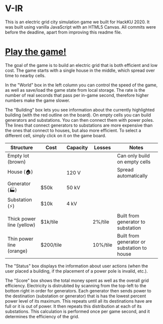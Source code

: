 # V-IR
This is an electric grid city simulation game we built for HackKU 2020. It was built using vanilla JavaScript with an HTML5 Canvas. All commits were before the deadline, apart from improving this readme file.

# [Play the game!](https://dprebyl.github.io/V-IR/)

The goal of the game is to build an electric grid that is both efficient and low cost. The game starts with a single house in the middle, which spread over time to nearby cells.

In the "World" box in the left column you can control the speed of the game, as well as save/load the game state from local storage. The rate is the number of real seconds that pass per in-game second, therefore higher numbers make the game slower.

The "Building" box lets you see information about the currently highlighted building (with the red outline on the board). On empty cells you can build generators and substations. You can then connect them with power poles. The lines that connect generators to substations are more expensive than the ones that connect to houses, but also more efficient. To select a different cell, simply click on it on the game board.

| Structure                 | Cost      | Capacity | Losses   | Notes                                       |
|---------------------------|-----------|----------|----------|---------------------------------------------|
| Empty lot (brown)         |           |          |          | Can only build on empty cells               |
| House (🏠)                 |           | 120 V    |          | Spread automatically                        |
| Generator (🏭)             | $50k      | 50 kV    |          |                                             |
| Substation (⚡)            | $10k      | 4 kV     |          |                                             |
| Thick power line (yellow) | $1k/tile  |          | 2%/tile  | Built from generator to substation          |
| Thin power line (orange)  | $200/tile |          | 10%/tile | Built from generator or substation to house |

The "Status" box displays the information about user actions (when the user placed a building, if the placement of a power pole is invalid, etc.).

The "Score" box shows the total money spent as well as the overall grid efficiency. Electricity is distrubited by scanning from the top-left to the bottom right in order for generators. Each generator then sends power to the destination (substation or generator) that is has the lowest percent power level of its maximum. This repeats until all its destinations have are full or it is out of power. It then repeats this distribution at each of its substations. This calculation is performed once per game second, and it determines the efficiency of the grid.